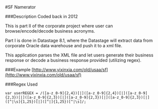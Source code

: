 #SF Namerator

###Description
Coded back in 2012

This is part II of the corporate project where user can browse/encode/decode business acronyms.

Part I is done in Datastage 8.1, where the Datastage will extract data from corporate Oracle data warehouse and push it to a xml file.

This application parses the XML file and let users generate their business response or decode a business response provided (utilizing regex).

###Example
[http://www.yixinxia.com/old/usaa/sf](http://www.yixinxia.com/old/usaa/sf)

###Regex Used
```
var userREGEX = /([a-z_0-9]{2,4})[|]([a-z_0-9]{2,4})[|]([a-z_0-9]{2,3})[|]([a-z_0-9]{2,3})[|]([a-z_0-9]{2,3})[|]([a-z_0-9]{2,3})[|]([^|\s]{1,25})[|]([^|]{1,25})[^|\s]/;
```